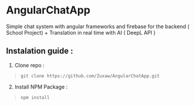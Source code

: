 # AngularChatApp
Simple chat system with angular frameworks and firebase for the backend ( School Project) + Translation in real time with AI ( DeepL API )

## Instalation guide :

1. Clone repo :
 > `git clone https://github.com/Zuxaw/AngularChatApp.git`

2. Install NPM Package :
 > `npm install`

